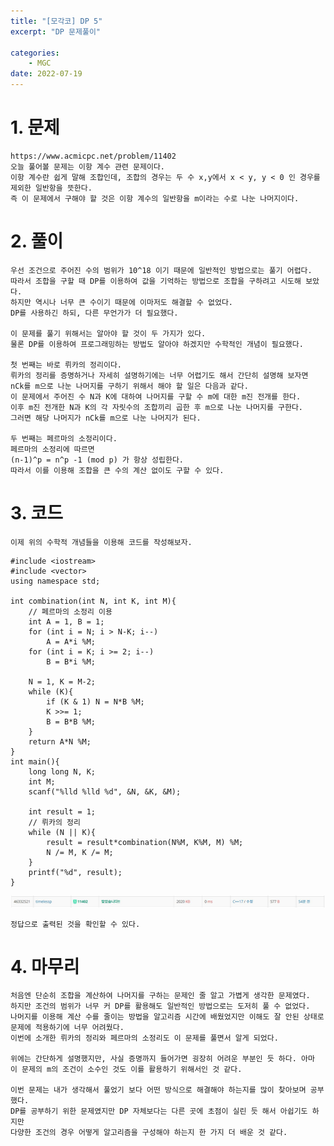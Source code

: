 ```yaml
---
title: "[모각코] DP 5"
excerpt: "DP 문제풀이"

categories:
    - MGC
date: 2022-07-19
---
```


# 1. 문제

    https://www.acmicpc.net/problem/11402
    오늘 풀어볼 문제는 이항 계수 관련 문제이다.
    이항 계수란 쉽게 말해 조합인데, 조합의 경우는 두 수 x,y에서 x < y, y < 0 인 경우를 제외한 일반항을 뜻한다.
    즉 이 문제에서 구해야 할 것은 이항 계수의 일반항을 m이라는 수로 나눈 나머지이다.

# 2. 풀이

    우선 조건으로 주어진 수의 범위가 10^18 이기 때문에 일반적인 방법으로는 풀기 어렵다.
    따라서 조합을 구할 때 DP를 이용하여 값을 기억하는 방법으로 조합을 구하려고 시도해 보았다. 
    하지만 역시나 너무 큰 수이기 때문에 이마저도 해결할 수 없었다.
    DP를 사용하긴 하되, 다른 무언가가 더 필요했다.

    이 문제를 풀기 위해서는 알아야 할 것이 두 가지가 있다.
    물론 DP를 이용하여 프로그래밍하는 방법도 알아야 하겠지만 수학적인 개념이 필요했다.
    
    첫 번째는 바로 뤼카의 정리이다.
    뤼카의 정리를 증명하거나 자세히 설명하기에는 너무 어렵기도 해서 간단히 설명해 보자면
    nCk를 m으로 나눈 나머지를 구하기 위해서 해야 할 일은 다음과 같다.
    이 문제에서 주어진 수 N과 K에 대하여 나머지를 구할 수 m에 대한 m진 전개를 한다.
    이후 m진 전개한 N과 K의 각 자릿수의 조합끼리 곱한 후 m으로 나눈 나머지를 구한다.
    그러면 해당 나머지가 nCk를 m으로 나눈 나머지가 된다.

    두 번째는 페르마의 소정리이다.
    페르마의 소정리에 따르면
    (n-1)^p = n^p -1 (mod p) 가 항상 성립한다.
    따라서 이를 이용해 조합을 큰 수의 계산 없이도 구할 수 있다.

# 3. 코드

    이제 위의 수학적 개념들을 이용해 코드를 작성해보자.

```
#include <iostream>
#include <vector>
using namespace std;

int combination(int N, int K, int M){
    // 페르마의 소정리 이용
    int A = 1, B = 1;
    for (int i = N; i > N-K; i--)
        A = A*i %M;
    for (int i = K; i >= 2; i--)
        B = B*i %M;

    N = 1, K = M-2;
    while (K){
        if (K & 1) N = N*B %M;
        K >>= 1;
        B = B*B %M;
    }
    return A*N %M;
}
int main(){
    long long N, K;
    int M;
    scanf("%lld %lld %d", &N, &K, &M);

    int result = 1;
    // 뤼카의 정리
    while (N || K){
        result = result*combination(N%M, K%M, M) %M;
        N /= M, K /= M;
    }
    printf("%d", result);
}
```

![result](/img/DP5-1.JPG)

    정답으로 출력된 것을 확인할 수 있다.

# 4. 마무리

    처음엔 단순히 조합을 계산하여 나머지를 구하는 문제인 줄 알고 가볍게 생각한 문제였다.
    하지만 조건의 범위가 너무 커 DP를 활용해도 일반적인 방법으로는 도저히 풀 수 없었다.
    나머지를 이용해 계산 수를 줄이는 방법을 알고리즘 시간에 배웠었지만 이해도 잘 안된 상태로 문제에 적용하기에 너무 어려웠다.
    이번에 소개한 뤼카의 정리와 페르마의 소정리도 이 문제를 풀면서 알게 되었다.

    위에는 간단하게 설명했지만, 사실 증명까지 들어가면 굉장히 어려운 부분인 듯 하다. 아마 이 문제의 m의 조건이 소수인 것도 이를 활용하기 위해서인 것 같다.

    이번 문제는 내가 생각해서 풀었기 보다 어떤 방식으로 해결해야 하는지를 많이 찾아보며 공부했다.
    DP를 공부하기 위한 문제였지만 DP 자체보다는 다른 곳에 초점이 실린 듯 해서 아쉽기도 하지만
    다양한 조건의 경우 어떻게 알고리즘을 구성해야 하는지 한 가지 더 배운 것 같다.
